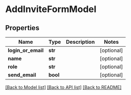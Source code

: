 # AddInviteFormModel

## Properties
Name | Type | Description | Notes
------------ | ------------- | ------------- | -------------
**login_or_email** | **str** |  | [optional] 
**name** | **str** |  | [optional] 
**role** | **str** |  | [optional] 
**send_email** | **bool** |  | [optional] 

[[Back to Model list]](../README.md#documentation-for-models) [[Back to API list]](../README.md#documentation-for-api-endpoints) [[Back to README]](../README.md)


